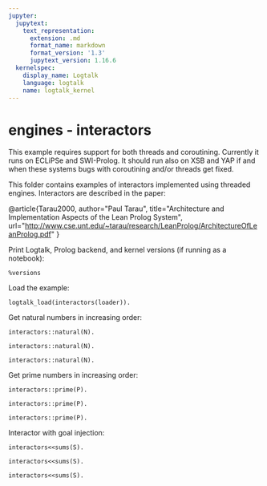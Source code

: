 ```yaml
---
jupyter:
  jupytext:
    text_representation:
      extension: .md
      format_name: markdown
      format_version: '1.3'
      jupytext_version: 1.16.6
  kernelspec:
    display_name: Logtalk
    language: logtalk
    name: logtalk_kernel
---
```


<!--
________________________________________________________________________

This file is part of Logtalk <https://logtalk.org/>  
SPDX-FileCopyrightText: 1998-2025 Paulo Moura <pmoura@logtalk.org>  
SPDX-License-Identifier: Apache-2.0

Licensed under the Apache License, Version 2.0 (the "License");
you may not use this file except in compliance with the License.
You may obtain a copy of the License at

    http://www.apache.org/licenses/LICENSE-2.0

Unless required by applicable law or agreed to in writing, software
distributed under the License is distributed on an "AS IS" BASIS,
WITHOUT WARRANTIES OR CONDITIONS OF ANY KIND, either express or implied.
See the License for the specific language governing permissions and
limitations under the License.
________________________________________________________________________
-->

# engines - interactors

This example requires support for both threads and coroutining. Currently it
runs on ECLiPSe and SWI-Prolog. It should run also on XSB and YAP if and when
these systems bugs with coroutining and/or threads get fixed.

This folder contains examples of interactors implemented using threaded engines.
Interactors are described in the paper:

@article{Tarau2000,
	author="Paul Tarau",
	title="Architecture and Implementation Aspects of the Lean Prolog System",
	url="http://www.cse.unt.edu/~tarau/research/LeanProlog/ArchitectureOfLeanProlog.pdf"
}

Print Logtalk, Prolog backend, and kernel versions (if running as a notebook):

```logtalk
%versions
```

Load the example:

```logtalk
logtalk_load(interactors(loader)).
```

<!--
true.
-->

Get natural numbers in increasing order:

```logtalk
interactors::natural(N).
```

<!--
N = 1.
-->

```logtalk
interactors::natural(N).
```

<!--
N = 2.
-->

```logtalk
interactors::natural(N).
```

<!--
N = 3.
-->

Get prime numbers in increasing order:

```logtalk
interactors::prime(P).
```

<!--
N = 2.
-->

```logtalk
interactors::prime(P).
```

<!--
N = 3.
-->

```logtalk
interactors::prime(P).
```

<!--
N = 5.
-->

Interactor with goal injection:

```logtalk
interactors<<sums(S).
```

<!--
S =  (0->2).
-->

```logtalk
interactors<<sums(S).
```

<!--
S =  (2->7).
-->

```logtalk
interactors<<sums(S).
```

<!--
S =  (7->9).
-->
